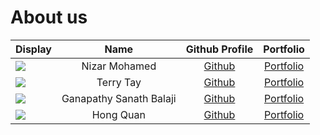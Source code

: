 # About us

Display | Name | Github Profile | Portfolio 
--------|:----:|:--------------:|:---------:
![](https://avatars3.githubusercontent.com/u/34931736?s=400&u=e20f008a9df74e1bad772c4a8572ccf2ed8c393f&v=4) | Nizar Mohamed| [Github](https://github.com/NizarMohd) | [Portfolio](team/nizarmohd.md)
![](https://avatars2.githubusercontent.com/u/59829631?s=460&v=4?text=terry) | Terry Tay | [Github](https://github.com/terrytay) | [Portfolio](team/terrytay.md)
![](images/Sanath.png) | Ganapathy Sanath Balaji | [Github](https://github.com/GanapathySanathBalaji) | [Portfolio](team/ganapathysanathbalaji.md)
![](https://via.placeholder.com/100.png?text=Photo) | Hong Quan | [Github](https://github.com/hongquan448) | [Portfolio](team/hongquan448.md)
